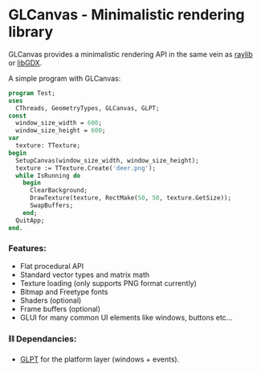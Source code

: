 # GLCanvas - Minimalistic rendering library

GLCanvas provides a minimalistic rendering API in the same vein as [raylib](https://www.raylib.com) or [libGDX](https://libgdx.badlogicgames.com).

A simple program with GLCanvas:

```pascal
program Test;
uses
  CThreads, GeometryTypes, GLCanvas, GLPT;
const
  window_size_width = 600;
  window_size_height = 600;
var
  texture: TTexture;
begin
  SetupCanvas(window_size_width, window_size_height);
  texture := TTexture.Create('deer.png');
  while IsRunning do
    begin
      ClearBackground;
      DrawTexture(texture, RectMake(50, 50, texture.GetSize));
      SwapBuffers;
    end;
  QuitApp;
end.
```

### Features:

 - Flat procedural API
 - Standard vector types and matrix math
 - Texture loading (only supports PNG format currently)
 - Bitmap and Freetype fonts
 - Shaders (optional)
 - Frame buffers (optional)
 - GLUI for many common UI elements like windows, buttons etc...

### ⛓ Dependancies:

 - [GLPT](https://github.com/genericptr/GLPT) for the platform layer (windows + events).